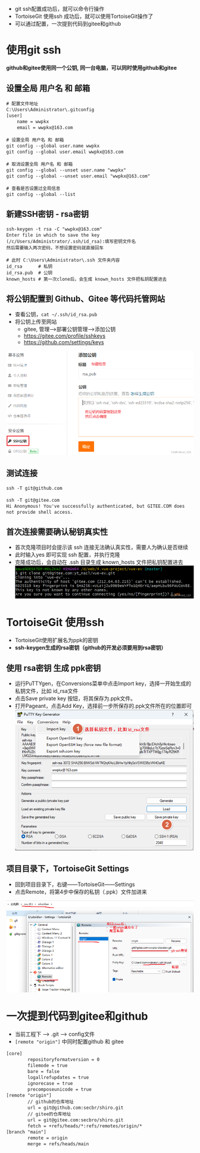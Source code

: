 - git ssh配置成功后，就可以命令行操作
- TortoiseGit 使用ssh 成功后，就可以使用TortoiseGit操作了
- 可以通过配置，一次提到代码到gitee和github
# 使用git ssh
**github和gitee使用同一个公钥, 同一台电脑，可以同时使用github和gitee**

## 设置全局 用户名 和 邮箱
```
# 配置文件地址
C:\Users\Administrator\.gitconfig
[user]
	name = wwpkx
	email = wwpkx@163.com

# 设置全局 用户名 和 邮箱
git config --global user.name wwpkx
git config --global user.email wwpkx@163.com

# 取消设置全局 用户名 和 邮箱
git config --global --unset user.name "wwpkx"
git config --global --unset user.email "wwpkx@163.com"

# 查看是否设置过全局信息
git config --global --list
```

## 新建SSH密钥 - rsa密钥
```
ssh-keygen -t rsa -C "wwpkx@163.com"
Enter file in which to save the key (/c/Users/Administrator/.ssh/id_rsa):填写密钥文件名
然后需要输入两次密码，不想设置密码就直接回车

# 此时 C:\Users\Administrator\.ssh 文件夹内容
id_rsa      # 私钥
id_rsa.pub  # 公钥
known_hosts # 第一次clone后，会生成 known_hosts 文件把私钥配置进去
```

## 将公钥配置到 Github、Gitee 等代码托管网站
- 查看公钥，`cat ~/.ssh/id_rsa.pub`
- 将公钥上传至网站
	- gitee, 管理–>部署公钥管理–>添加公钥
	- https://gitee.com/profile/sshkeys
	- https://github.com/settings/keys

![](../photo/Pasted%20image%2020240508214609.png)

## 测试连接
```
ssh -T git@github.com

ssh -T git@gitee.com
Hi Anonymous! You've successfully authenticated, but GITEE.COM does not provide shell access.
```

## 首次连接需要确认秘钥真实性
- 首次克隆项目时会提示该 ssh 连接无法确认真实性，需要人为确认是否继续
- 此时输入yes 即可实现 ssh 配置，并执行克隆
- 克隆成功后，会自动在 .ssh 目录生成 known_hosts 文件把私钥配置进去
![](../photo/Pasted%20image%2020240508214834.png)

# TortoiseGit 使用ssh
- TortoiseGit使用扩展名为ppk的密钥
- **ssh-keygen生成的rsa密钥（github的开发必须要用到rsa密钥）**

## 使用 rsa密钥 生成 ppk密钥
- 运行PuTTYgen，在Conversions菜单中点击Import key，选择一开始生成的私钥文件，比如 id_rsa文件
- 点击Save private key 按钮，将其保存为.ppk文件。
- 打开Pageant，点击Add Key，选择前一步所保存的.ppk文件所在的位置即可
![](../photo/Pasted%20image%2020240508222830.png)

## 项目目录下，TortoiseGit Settings
- 回到项目目录下，右键——TortoiseGit——Settings
- 点击Remote，将第4步中保存的私钥（.ppk）文件加进来

![](../photo/Pasted%20image%2020240508223344.png)

# 一次提到代码到gitee和github
- 当前工程下 --> .git --> config文件
- `[remote "origin"]` 中同时配置github 和 gitee

```text
[core]
        repositoryformatversion = 0
        filemode = true
        bare = false
        logallrefupdates = true
        ignorecase = true
        precomposeunicode = true
[remote "origin"]
        // github的仓库地址
        url = git@github.com:secbr/shiro.git
        // gitee的仓库地址
        url = git@gitee.com:secbro/shiro.git
        fetch = +refs/heads/*:refs/remotes/origin/*
[branch "main"]
        remote = origin
        merge = refs/heads/main
```